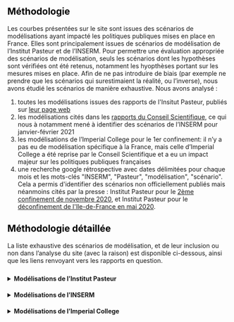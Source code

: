 <link href="_assets/image.css" rel="stylesheet">

<style>
.tooltip {
  position: relative;
  display: inline-block;
  text-decoration: none;
  padding: 10px 0;

}
.tooltip .tooltiptext {
  visibility: hidden;
  width: 120px;
  background-color: black;
  color: #fff;
  text-align: center;
  border-radius: 6px;
  padding: 10px 10px;
  position: absolute;
  z-index: 1;
  bottom: 150%;
  left: 50%;
  margin-left: -60px;
}
.tooltip .tooltiptext::after {
  content: "";
  position: absolute;
  top: 100%;
  left: 50%;
  margin-left: -5px;
  border-width: 5px;
  border-style: solid;
  border-color: black transparent transparent transparent;
}
.tooltip:hover .tooltiptext {
  visibility: visible;
}
</style>

## <span style="color:black">Méthodologie</span>

Les courbes présentées sur le site sont issues des scénarios de modélisations ayant impacté les politiques publiques mises en place en France. Elles sont principalement issues de scénarios de modélisation de l’Institut Pasteur et de l’INSERM. 
Pour permettre une évaluation appropriée des scénarios de modélisation, seuls les scénarios dont les hypothèses sont vérifiées ont été retenus, notamment les hyopthèses portant sur les mesures mises en place. 
Afin de ne pas introduire de biais (par exemple ne prendre que les scénarios qui surestimaient la réalité, ou l’inverse), nous avons étudié les scénarios de manière exhaustive. 
Nous avons analysé :

1. toutes les modélisations issues des rapports de l'Insitut Pasteur, publiés sur <a href = "https://modelisation-covid19.pasteur.fr/">leur page web</a> 
2. les modélisations cités dans les <a href = "https://solidarites-sante.gouv.fr/actualites/presse/dossiers-de-presse/article/conseil-scientifique-covid-19"> rapports du Conseil Scientifique</a>, ce qui nous à notamment mené à identifier des scénarios de l’INSERM pour janvier-février 2021
3. les modélisations de l’Imperial College pour le 1er confinement: il n’y a pas eu de modélisation spécifique à la France, mais celle d’Imperial College a été reprise par le Conseil Scientifique et a eu un impact majeur sur les politiques publiques françaises 
4. une recherche google rétrospective avec dates délimitées pour chaque mois et les mots-clés "INSERM", "Pasteur", "modélisation", "scénario". Cela a permis d'identifier des scénarios non officiellement publiés mais néanmoins cités par la presse : Institut Pasteur pour le <a href = "https://www.lesechos.fr/economie-france/social/covid-la-decrue-dans-les-services-de-reanimation-esperee-en-france-dans-une-dizaine-de-jours-1261656">2ème confinement de novembre 2020</a>, et Institut Pasteur pour le <a href = "https://www.lesechos.fr/idees-debats/editos-analyses/pourquoi-philippe-a-douche-les-francais-1199309">déconfinement de l'Ile-de-France en mai 2020</a>.

## <span style="color:black">Méthodologie détaillée</span>

La liste exhaustive des scénarios de modélisation, et de leur inclusion ou non dans l’analyse du site (avec la raison) est disponible ci-dessous, ainsi que les liens renvoyant vers les rapports en question.

<details><summary><b><div class="tooltip">Modélisations de l’Institut Pasteur
</div></b></summary>
<p>
  
<ul>
  <li><a href = "https://www.lesechos.fr/idees-debats/editos-analyses/pourquoi-philippe-a-douche-les-francais-1199309">29 avril 2020</a> : inclus (non officiellement publié mais retranscrit par la presse)</li>
  <li><a href = "https://www.google.com/url?sa=t&rct=j&q=&esrc=s&source=web&cd=&ved=2ahUKEwiKi_Kpje71AhUBzhoKHc1SCagQFnoECAQQAQ&url=https%3A%2F%2Fwww.sdbio.eu%2Fimages%2Facymailing%2FSimulations%2520Institut%2520Pasteur%252025%252009%25202020.pdf&usg=AOvVaw1lVRUxNtDL5FaIPO_HIH4g">25 septembre 2020</a> : exclu (des mesures ont été prises en septembre, les scénarios ne sont donc plus comparable avec la réalité)</li>
  <li><a href = "https://www.lesechos.fr/economie-france/social/covid-la-decrue-dans-les-services-de-reanimation-esperee-en-france-dans-une-dizaine-de-jours-1261656">30 octobre 2020</a> : inclus (ce sont les modélisations du 2ème confinement, non publiées sur le site de l’Institut Pasteur mais retranscrites par la presse)</li>
  <li><a href = "https://modelisation-covid19.pasteur.fr/variant/RapportInstitutPasteur_variants_8fevrier2021.pdf">8 février 2021</a> : inclus</li>
  <li><a href = "https://hal-pasteur.archives-ouvertes.fr/pasteur-03149525">23 février 2021</a> : inclus</li>
  <li><a href = "https://www.eurosurveillance.org/content/10.2807/1560-7917.ES.2021.26.9.2100133">29 mars 2021</a> : pas de scénario dans le rapport</li>
  <li><a href = "https://www.thelancet.com/journals/eclinm/article/PIIS2589-5370(21)00281-9/fulltext">6 avril 2021</a> : exclu (les courbes présentées sont un contrefactuel de l'évolution épidémique en l'absence de vaccination)</li>
  <li><a href = "https://modelisation-covid19.pasteur.fr/loosening/Scenarios_de_levee_des_mesures_de_freinage_20210426.pdf">26 avril 2021</a> : inclus </li>
  <li><a href = "https://modelisation-covid19.pasteur.fr/loosening/Mise_a_jour_scenarios_de_levee_des_mesures_de_freinage_20210521.pdf">21 mai 2021</a> : il y a 3 semaines entre la publication de rapport et la prédominance du variant delta mi-juin. Cela permet une courte comparaison, menée de manière informelle <a href = "https://twitter.com/SCauchemez/status/1405129313721241603?cxt=HHwWhsC-_dDqgoAnAAAA">sur twitter </a> par Simon Cauchemez en charge de l'équipe modélisation de l'Institut Pasteur</li>
  <li><a href = "https://modelisation-covid19.pasteur.fr/variant/Institut_Pasteur_dynamique_du_variant_Delta_en_France_metropolitaine_20210709.pdf">9 juillet 2021</a> : exclus (la mise en place du pass sanitaire n’était pas incluse dans les hypothèses de modélisation, les scénarios ne sont donc plus comparable avec la réalité)</li>
  <li><a href = "https://modelisation-covid19.pasteur.fr/variant/Institut_Pasteur_Acceleration_vaccination_et_Delta_20210726.pdf">26 juillet 2021</a> : inclus (les scénarios prennent en compte la mise en place du pass)</li>
  <li><a href = "https://modelisation-covid19.pasteur.fr/variant/InstitutPasteur_Dynamiques_regionales_des_hospitalisations_20210805.pdf">5 août 2021</a> : inclus (les scénarios prennent en compte la mise en place du pass sanitaire)</li>
  <li><a href = "https://hal-pasteur.archives-ouvertes.fr/pasteur-03272638v2">6 septembre 2021</a> : pas de scénarios dans le rapport</li>
  <li><a href = "https://modelisation-covid19.pasteur.fr/scenarios/InstitutPasteur_scenariosCOVID19AutomneHiver_2021.pdf">4 octobre 2021</a> : inclus</li>
  <li><a href = "https://modelisation-covid19.pasteur.fr/scenarios/Institut_Pasteur_diminution_de_limmunit%C3%A9_et_rappel_20211129.pdf">29 novembre 2021</a> : exclus (impact du variant Omicron 2 semaines plus tard, qui n'était pas pris en compte dans les modélisations). Nous avons tout de même pu comparer les projections à court terme durant la courte fenêtre de 2 semaines avant que le variant Omicron vienne fausser les résulats.</li>
  <li><a href = "https://modelisation-covid19.pasteur.fr/scenarios/Institut_Pasteur_Complement_rapport_rappel_20211202.pdf">2 décembre 2021</a> : exclus (impact du variant Omicron 2 semaines plus tard, qui n'était pas pris en compte dans les modélisations). Nous avons tout de même pu comparer les projections à court terme durant la courte fenêtre de 2 semaines avant que le variant Omicron vienne fausser les résulats. </li>
  <li><a href = "https://modelisation-covid19.pasteur.fr/variant/Institut_Pasteur_Impact_dOmicron_sur_lepidemie_francaise_20211227.pdf">27 décembre 2021</a> : pas encore analysé, le sera quand il y aura suffisamment de recul</li>
  <li><a href = "https://modelisation-covid19.pasteur.fr/variant/InstitutPasteur_Complement_Analyse_Impact_Omicron_20220107_corrige.pdf">7 janvier 2021</a> : pas encore analysé, le sera quand il y aura suffisamment de recul</li>
</ul>
  

</p>
</details>


<details><summary><b><div class="tooltip">Modélisations de l’INSERM
</div></b></summary>
<p>
<ul>
  <li>modélisations de janvier-février 2021: inclues car apparaissant dans le <a href="https://solidarites-sante.gouv.fr/IMG/pdf/note_eclairage_variants_modelisation_29_janvier_2021.pdf">rapport du Conseil Scientifique</a> du 29 janvier 2021 suggérant l’instauration d’un confinement strict. Elles ont également été diffusées dans la presse.</li>
  <li><a href = "https://www.epicx-lab.com/uploads/9/6/9/4/9694133/inserm_covid-19-voc_dominance-20210116.pdf">16 janvier 2021</a></li>
  <li><a href = "www.epicx-lab.com/uploads/9/6/9/4/9694133/inserm-covid-19-voc-lockdown-20210202.pdf">2 février 2021</a></li>
  <li><a href = "https://www.epicx-lab.com/uploads/9/6/9/4/9694133/inserm_covid-19-voc_socialdistancing-20210214.pdf">14 février 2021</a></li>
</ul>

</p>
</details>

<details><summary><b><div class="tooltip">Modélisations de l’Imperial College
</div></b></summary>
<p>
<ul>
  <li><a href = "https://www.imperial.ac.uk/mrc-global-infectious-disease-analysis/covid-19/report-12-global-impact-covid-19/">modélisations du rapport 12</a>, et notamment son <a href = "https://www.imperial.ac.uk/media/imperial-college/medicine/mrc-gida/Imperial-College-COVID19-Global-unmitigated-mitigated-suppression-scenarios.xlsx">appendice</a>: inclues car cités comme argument majeur en faveur du confinement dans le <a href="https://solidarites-sante.gouv.fr/IMG/pdf/note_eclairage_variants_modelisation_29_janvier_2021.pdf">rapport du Conseil Scientifique</a> du 12 mars 2020. Il a aussi été cité par de nombreux médias comme ayant été un argument décivif pour trancher en faveur du confinement, par exemple dans <a href = "https://www.lemonde.fr/planete/article/2020/03/15/coronavirus-les-simulations-alarmantes-des-epidemiologistes-pour-la-france_6033149_3244.html">Le Monde</a> ou dans <a href = "https://www.liberation.fr/evenements-libe/2020/03/16/l-urgence-eviter-la-saturation-des-services-de-sante_1781988/">Libération</a>  </li>
</ul>

</p>
</details>
